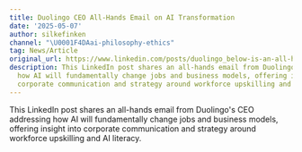 ```yaml
---
title: Duolingo CEO All-Hands Email on AI Transformation
date: '2025-05-07'
author: silkefinken
channel: "\U0001F4DAai-philosophy-ethics"
tag: News/Article
original_url: https://www.linkedin.com/posts/duolingo_below-is-an-all-hands-email-from-our-activity-7322560534824865792-l9vh/
description: This LinkedIn post shares an all-hands email from Duolingo's CEO addressing
  how AI will fundamentally change jobs and business models, offering insight into
  corporate communication and strategy around workforce upskilling and AI literacy.
---
```


This LinkedIn post shares an all-hands email from Duolingo's CEO addressing how AI will fundamentally change jobs and business models, offering insight into corporate communication and strategy around workforce upskilling and AI literacy.